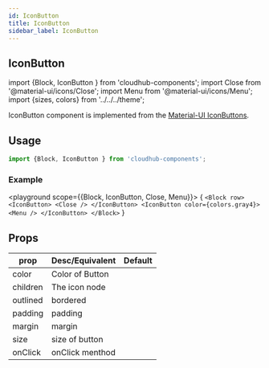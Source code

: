 ```yaml
---
id: IconButton
title: IconButton
sidebar_label: IconButton
---
```


## IconButton


import {Block, IconButton } from 'cloudhub-components';
import Close from '@material-ui/icons/Close';
import Menu from '@material-ui/icons/Menu';
import {sizes, colors} from '../../../theme';

IconButton component is implemented from the [Material-UI IconButtons](https://material-ui.com/components/buttons/).

## Usage

```js
import {Block, IconButton } from 'cloudhub-components';
```
### Example

<playground scope={{Block, IconButton, Close, Menu}}>
{
`<Block row>
    <IconButton>
        <Close />
    </IconButton>
     <IconButton color={colors.gray4}>
        <Menu />
    </IconButton>
</Block>`
}
</playground>



## Props



<Block>
    <table>
        <thead>
            <tr><th>prop</th><th>Desc/Equivalent</th><th>Default</th></tr>
        </thead>
        <tbody>
            <tr><td>color</td><td>Color of Button</td><td></td></tr>
            <tr><td>children</td><td>The icon node</td><td></td></tr>
            <tr><td>outlined</td><td>bordered</td><td></td></tr>
            <tr><td>padding</td><td>padding</td><td></td></tr>
            <tr><td>margin</td><td>margin</td><td></td></tr>
            <tr><td>size</td><td>size of button</td><td></td></tr>
            <tr><td>onClick</td><td>onClick menthod</td><td></td></tr>
        </tbody>
    </table>
</Block>